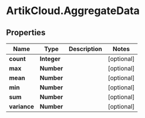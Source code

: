# ArtikCloud.AggregateData

## Properties
Name | Type | Description | Notes
------------ | ------------- | ------------- | -------------
**count** | **Integer** |  | [optional] 
**max** | **Number** |  | [optional] 
**mean** | **Number** |  | [optional] 
**min** | **Number** |  | [optional] 
**sum** | **Number** |  | [optional] 
**variance** | **Number** |  | [optional] 


